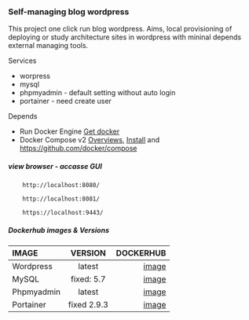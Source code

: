 ### Self-managing blog wordpress
This project one click run blog wordpress. Aims, local provisioning of deploying or study architecture sites in wordpress with mininal depends external managing tools. 

Services
* worpress
* mysql
* phpmyadmin - default setting without auto login 
* portainer - need create user
 
Depends
* Run Docker Engine [Get docker](https://docs.docker.com/get-docker/)
* Docker Compose v2 [Overviews](https://docs.docker.com/compose/), [Install](https://docs.docker.com/compose/install/) and <https://github.com/docker/compose>


##### view browser - accasse GUI

~~~Worpress
    http://localhost:8080/
~~~

~~~MYSQL client
    http://localhost:8081/
~~~

~~~Managing containers
    https://localhost:9443/
~~~

##### Dockerhub images & Versions

IMAGE | VERSION | DOCKERHUB |  
:--------- | :------: | ---------:
Wordpress | latest | [image](https://hub.docker.com/_/wordpress)
MySQL | fixed: 5.7 | [image](https://hub.docker.com/layers/library/mysql/5.7.40-debian/images/sha256-3d1cdc617796d5ca74e8274e3ca7e09fd1fa866c4cc212d50800ecefb91b1d0b?context=explore)
Phpmyadmin | latest | [image](https://hub.docker.com/layers/library/phpmyadmin/latest/images/sha256-7721ba6d00fac4aed3adb07cc9315fe38d9bbd478fe76f92e946e89e7f972f7d?context=explore)
Portainer | fixed 2.9.3 | [image](https://hub.docker.com/layers/portainer/portainer-ce/2.9.3-alpine/images/sha256-b48f5ca18b9d3d184fbf02915342094a83acf774b3b9d67cbb51e4de0bc975c4?context=explore)
